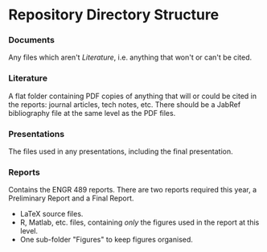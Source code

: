 # Repository Directory Structure

### Documents

Any files which aren't _Literature_, i.e. anything that won't or can't be cited.

### Literature

A flat folder containing PDF copies of anything that will or could be cited in the reports: journal articles, tech notes, etc.  There should be a JabRef bibliography file at the same level as the PDF files.

### Presentations

The files used in any presentations, including the final presentation.

### Reports

Contains the ENGR 489 reports. There are two reports required this year, a Preliminary Report and a Final Report.

* LaTeX source files.
* R, Matlab, etc. files, containing _only_ the figures used in the report at this level.
* One sub-folder "Figures" to keep figures organised.
